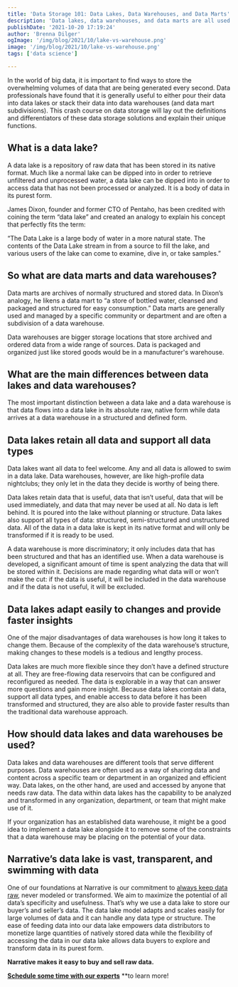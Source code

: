 ```yaml
---
title: 'Data Storage 101: Data Lakes, Data Warehouses, and Data Marts'
description: 'Data lakes, data warehouses, and data marts are all used for storing big data, but they are not interchangeable terms. This crash course on data storage will lay out the definitions and differentiators for these key terms.'
publishDate: '2021-10-20 17:19:24'
author: 'Brenna Dilger'
ogImage: '/img/blog/2021/10/lake-vs-warehouse.png'
image: '/img/blog/2021/10/lake-vs-warehouse.png'
tags: ['data science']

---
```

In the world of big data, it is important to find ways to store the overwhelming volumes of data that are being generated every second. Data professionals have found that it is generally useful to either pour their data into data lakes or stack their data into data warehouses (and data mart subdivisions). This crash course on data storage will lay out the definitions and differentiators of these data storage solutions and explain their unique functions.

## What is a data lake?

A data lake is a repository of raw data that has been stored in its native format. Much like a normal lake can be dipped into in order to retrieve unfiltered and unprocessed water, a data lake can be dipped into in order to access data that has not been processed or analyzed. It is a body of data in its purest form.

James Dixon, founder and former CTO of Pentaho, has been credited with coining the term “data lake” and created an analogy to explain his concept that perfectly fits the term:

“The Data Lake is a large body of water in a more natural state. The contents of the Data Lake stream in from a source to fill the lake, and various users of the lake can come to examine, dive in, or take samples.”

## So what are data marts and data warehouses?

Data marts are archives of normally structured and stored data. In Dixon’s analogy, he likens a data mart to “a store of bottled water, cleansed and packaged and structured for easy consumption.” Data marts are generally used and managed by a specific community or department and are often a subdivision of a data warehouse.

Data warehouses are bigger storage locations that store archived and ordered data from a wide range of sources. Data is packaged and organized just like stored goods would be in a manufacturer's warehouse.

## What are the main differences between data lakes and data warehouses?

The most important distinction between a data lake and a data warehouse is that data flows into a data lake in its absolute raw, native form while data arrives at a data warehouse in a structured and defined form.

## Data lakes retain all data and support all data types

Data lakes want all data to feel welcome. Any and all data is allowed to swim in a data lake. Data warehouses, however, are like high-profile data nightclubs; they only let in the data they decide is worthy of being there.

Data lakes retain data that is useful, data that isn’t useful, data that will be used immediately, and data that may never be used at all. No data is left behind. It is poured into the lake without planning or structure. Data lakes also support all types of data: structured, semi-structured and unstructured data. All of the data in a data lake is kept in its native format and will only be transformed if it is ready to be used.

A data warehouse is more discriminatory; it only includes data that has been structured and that has an identified use. When a data warehouse is developed, a significant amount of time is spent analyzing the data that will be stored within it. Decisions are made regarding what data will or won’t make the cut: if the data is useful, it will be included in the data warehouse and if the data is not useful, it will be excluded.

## Data lakes adapt easily to changes and provide faster insights

One of the major disadvantages of data warehouses is how long it takes to change them. Because of the complexity of the data warehouse’s structure, making changes to these models is a tedious and lengthy process.

Data lakes are much more flexible since they don’t have a defined structure at all. They are free-flowing data reservoirs that can be configured and reconfigured as needed. The data is explorable in a way that can answer more questions and gain more insight. Because data lakes contain all data, support all data types, and enable access to data before it has been transformed and structured, they are also able to provide faster results than the traditional data warehouse approach.

## How should data lakes and data warehouses be used?

Data lakes and data warehouses are different tools that serve different purposes. Data warehouses are often used as a way of sharing data and content across a specific team or department in an organized and efficient way. Data lakes, on the other hand, are used and accessed by anyone that needs raw data. The data within data lakes has the capability to be analyzed and transformed in any organization, department, or team that might make use of it.

If your organization has an established data warehouse, it might be a good idea to implement a data lake alongside it to remove some of the constraints that a data warehouse may be placing on the potential of your data.

## Narrative’s data lake is vast, transparent, and swimming with data

One of our foundations at Narrative is our commitment to [always keep data raw](/blog/the-narrative-manifesto-part-two), never modeled or transformed. We aim to maximize the potential of all data’s specificity and usefulness. That’s why we use a data lake to store our buyer’s and seller’s data. The data lake model adapts and scales easily for large volumes of data and it can handle any data type or structure. The ease of feeding data into our data lake empowers data distributors to monetize large quantities of natively stored data while the flexibility of accessing the data in our data lake allows data buyers to explore and transform data in its purest form.

**Narrative makes it easy to buy and sell raw data.**

[**Schedule some time with our experts**](/contact) **to learn more!
